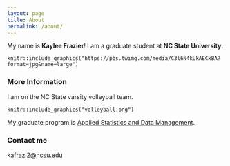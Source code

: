 ```yaml
---
layout: page
title: About
permalink: /about/
---
```


My name is __Kaylee Frazier__! I am a graduate student at __NC State University__. 
```{r profile, out.width= "70px", fig.align="center", echo= FALSE}
knitr::include_graphics("https://pbs.twimg.com/media/C3l6N4kUkAECxBA?format=jpg&name=large")  
```
### More Information
I am on the NC State varsity volleyball team. 
```{r volleyball, out.width= "70px", fig.align="center", echo= FALSE}
knitr::include_graphics("volleyball.png")  
```
My graduate program is [Applied Statistics and Data Management](https://online-distance.ncsu.edu/program/graduate-certificate-in-applied-statistics-and-data-management/).


### Contact me

[kafrazi2@ncsu.edu](mailto:Kafrazi2@ncsu.edu)
